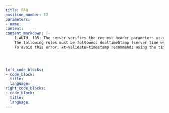 ```yaml
---
title: FAQ
position_number: 12
parameters:
- name:
content:
content_markdown: |-
    1.AUTH_ 105: The server verifies the request header parameters xt-validate-timestamp (validTimeStamp) and xt-validate-recvwindow (recvwindow)
    The following rules must be followed: dealTimeStamp (server time when the request is processed, in milliseconds) - validTimeStamp < recvwindow, otherwise AUTH_105 will be returned.
    To avoid this error, xt-validate-timestamp recommends using the time when the request was sent, and it is measured in milliseconds. The xt-validate-recvwindow is set a little larger
    



left_code_blocks:
- code_block:
  title:
  language:
right_code_blocks:
- code_block:
  title:
  language:
---
```


